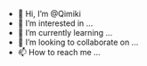 - 👋 Hi, I’m @Qimiki
- 👀 I’m interested in ...
- 🌱 I’m currently learning ...
- 💞️ I’m looking to collaborate on ...
- 📫 How to reach me ...

<!---
Qimiki/Qimiki is a ✨ special ✨ repository because its `README.md` (this file) appears on your GitHub profile.
You can click the Preview link to take a look at your changes.
--->
